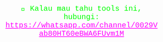 <p align="center" style="font-family: 'Courier New', Courier, monospace; color: #00FF00; font-size: 24px;">
  🔧 Kalau mau tahu tools ini, hubungi: 
  <a href="https://whatsapp.com/channel/0029Vab80HT60eBWA6FUvm1M" style="color: #FF00FF; text-decoration: underline;">https://whatsapp.com/channel/0029Vab80HT60eBWA6FUvm1M</a>
</p>
